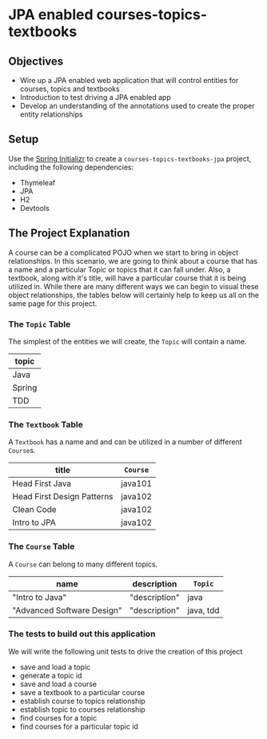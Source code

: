 # JPA enabled courses-topics-textbooks

## Objectives
- Wire up a JPA enabled web application that will control entities for courses, topics and textbooks
- Introduction to test driving a JPA enabled app
- Develop an understanding of the annotations used to create the proper entity relationships

## Setup

Use the [Spring Initializr](https://start.spring.io) to create a `courses-topics-textbooks-jpa` project, including the following dependencies:
- Thymeleaf
- JPA
- H2
- Devtools


## The Project Explanation

A course can be a complicated POJO when we start to bring in object relationships. In this scenario, we are going to think about a course that has a name and a particular Topic or topics that it can fall under. Also, a textbook, along with it's title, will have a particular course that it is being utilized in. While there are many different ways we can begin to visual these object relationships, the tables below will certainly help to keep us all on the same page for this project. 

### The `Topic` Table

The simplest of the entities we will create, the `Topic` will contain a name.

|topic|
|----|
|Java|
|Spring|
|TDD|

### The `Textbook` Table

A `Textbook` has a name and and can be utilized in a number of different `Course`s. 

|title|`Course`|
|----|--------|
|Head First Java|java101|
|Head First Design Patterns|java102|
|Clean Code|java102|
|Intro to JPA|java102|


### The `Course` Table

A `Course` can belong to many different topics. 

|name|description|`Topic`|
|----|-----------|-------|
|"Intro to Java"|"description"|java|
|"Advanced Software Design"|"description"|java, tdd|

 

### The tests to build out this application 
We will write the following unit tests to drive the creation of this project

- save and load a topic
- generate a topic id
- save and load a course
- save a textbook to a particular course
- establish course to topics relationship
- establish topic to courses relationship
- find courses for a topic
- find courses for a particular topic id
